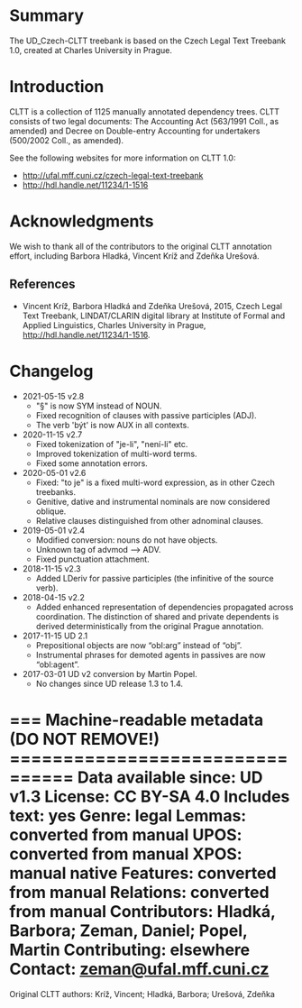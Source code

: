 # Summary

The UD_Czech-CLTT treebank is based on the Czech Legal Text Treebank 1.0,
created at Charles University in Prague.


# Introduction

CLTT is a collection of 1125 manually annotated dependency trees. CLTT consists
of two legal documents: The Accounting Act (563/1991 Coll., as amended) and
Decree on Double-entry Accounting for undertakers (500/2002 Coll., as amended).

See the following websites for more information on CLTT 1.0:

* http://ufal.mff.cuni.cz/czech-legal-text-treebank
* http://hdl.handle.net/11234/1-1516


# Acknowledgments

We wish to thank all of the contributors to the original CLTT annotation effort,
including Barbora Hladká, Vincent Kríž and Zdeňka Urešová.

## References

* Vincent Kríž, Barbora Hladká and Zdeňka Urešová, 2015,
  Czech Legal Text Treebank,
  LINDAT/CLARIN digital library at Institute of Formal and Applied Linguistics,
  Charles University in Prague,
  http://hdl.handle.net/11234/1-1516.


# Changelog

* 2021-05-15 v2.8
  * "§" is now SYM instead of NOUN.
  * Fixed recognition of clauses with passive participles (ADJ).
  * The verb 'být' is now AUX in all contexts.
* 2020-11-15 v2.7
  * Fixed tokenization of "je-li", "není-li" etc.
  * Improved tokenization of multi-word terms.
  * Fixed some annotation errors.
* 2020-05-01 v2.6
  * Fixed: "to je" is a fixed multi-word expression, as in other Czech treebanks.
  * Genitive, dative and instrumental nominals are now considered oblique.
  * Relative clauses distinguished from other adnominal clauses.
* 2019-05-01 v2.4
  * Modified conversion: nouns do not have objects.
  * Unknown tag of advmod --> ADV.
  * Fixed punctuation attachment.
* 2018-11-15 v2.3
  * Added LDeriv for passive participles (the infinitive of the source verb).
* 2018-04-15 v2.2
  * Added enhanced representation of dependencies propagated across coordination.
    The distinction of shared and private dependents is derived deterministically from the original Prague annotation.
* 2017-11-15 UD 2.1
  * Prepositional objects are now “obl:arg” instead of “obj”.
  * Instrumental phrases for demoted agents in passives are now “obl:agent”.
* 2017-03-01 UD v2 conversion by Martin Popel.
  * No changes since UD release 1.3 to 1.4.


=== Machine-readable metadata (DO NOT REMOVE!) ================================
Data available since: UD v1.3
License: CC BY-SA 4.0
Includes text: yes
Genre: legal
Lemmas: converted from manual
UPOS: converted from manual
XPOS: manual native
Features: converted from manual
Relations: converted from manual
Contributors: Hladká, Barbora; Zeman, Daniel; Popel, Martin
Contributing: elsewhere
Contact: zeman@ufal.mff.cuni.cz
===============================================================================
Original CLTT authors: Kríž, Vincent; Hladká, Barbora; Urešová, Zdeňka

